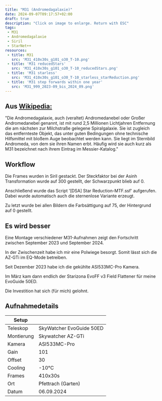 ```yaml
---
title: "M31 (Andromedagalaxie)"
date: 2024-09-07T09:17:57+02:00
draft: true
description: "Click on image to enlarge. Return with ESC" 
tags:
 - M31
 - Andromedagalaxie
 - Siril
 - StarNet++
resources:
 - title: M31
   src: 'M31_410x30s_g101_o30_T-10.png'
 - title: 'M31 reducedStars'
   src: 'M31_410x30s_g101_o30_T-10_reducedStars.png'
 - title: 'M31 starless'
   src: 'M31_410x30s_g101_o30_T-10_starless_starReduction.png'
 - title: 'M31 step forwards within one year'
   src: 'M31_999_2023-09_bis_2024_09.png'
---
```


## Aus [Wikipedia:](https://de.wikipedia.org/wiki/Andromedagalaxie)

"Die Andromedagalaxie, auch (veraltet) Andromedanebel oder Großer Andromedanebel genannt, 
ist mit rund 2,5 Millionen Lichtjahren Entfernung die am nächsten zur Milchstraße gelegene Spiralgalaxie. 
Sie ist zugleich das entfernteste Objekt, das unter guten Bedingungen ohne technische Hilfsmittel mit bloßem Auge beobachtet werden kann. 
Sie liegt im Sternbild Andromeda, von dem sie ihren Namen erbt. 
Häufig wird sie auch kurz als M31 bezeichnet nach ihrem Eintrag im Messier-Katalog."

## Workflow

Die Frames wurden in Siril gestackt. Der Steckfaktor bei der Asinh Transformation wurde auf 300 gestellt, der Schwarzpunkt blieb auf 0.

Anschließend wurde das Script '[DSA] Star Reduction-MTF.ssf' aufgerufen.
Dabei wurde automatisch auch die sternenlose Variante erzeugt.

Zu letzt wurde bei allen Bildern die Farbsättigung auf 75, der Hintergrund auf 0 gestellt.

## Es wird besser

Eine Montage verschiedener M31-Aufnahmen zeigt den Fortschritt zwischen September 2023 und September 2024.

In der Zwischenzeit habe ich mir eine Polwiege besorgt. Somit lässt sich die AZ-GTi im EQ-Mode betreiben.

Seit Dezember 2023 habe ich die gekühlte ASI533MC-Pro Kamera.

Im März kam dann endlich der Starizona EvoFF v3 Field Flattener für meine EvoGuide 50ED.

Die Investition hat sich (für mich) gelohnt.

## Aufnahmedetails
|Setup       |                          |
|------------|--------------------------|
|Teleskop | SkyWatcher EvoGuide 50ED |
|Montierung | Skywatcher AZ-GTi |
|Kamera | ASI533MC-Pro |
|Gain | 101 |
|Offset | 30 |
|Cooling | -10°C |
|Frames | 410x30s |
|Ort | Pfettrach (Garten) |
|Datum | 06.09.2024 |
